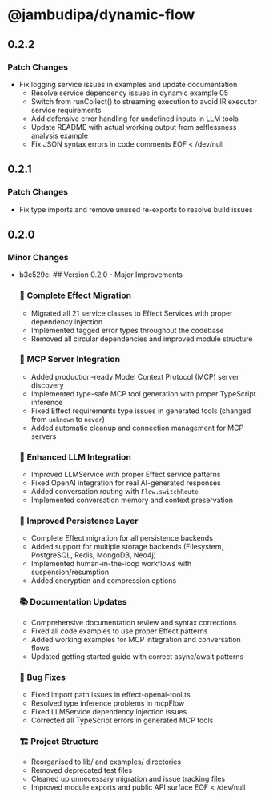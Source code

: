 # @jambudipa/dynamic-flow

## 0.2.2

### Patch Changes

- Fix logging service issues in examples and update documentation
  - Resolve service dependency issues in dynamic example 05
  - Switch from runCollect() to streaming execution to avoid IR executor service requirements
  - Add defensive error handling for undefined inputs in LLM tools
  - Update README with actual working output from selflessness analysis example
  - Fix JSON syntax errors in code comments
    EOF < /dev/null

## 0.2.1

### Patch Changes

- Fix type imports and remove unused re-exports to resolve build issues

## 0.2.0

### Minor Changes

- b3c529c: ## Version 0.2.0 - Major Improvements

  ### 🎯 Complete Effect Migration
  - Migrated all 21 service classes to Effect Services with proper dependency injection
  - Implemented tagged error types throughout the codebase
  - Removed all circular dependencies and improved module structure

  ### 🔌 MCP Server Integration
  - Added production-ready Model Context Protocol (MCP) server discovery
  - Implemented type-safe MCP tool generation with proper TypeScript inference
  - Fixed Effect requirements type issues in generated tools (changed from `unknown` to `never`)
  - Added automatic cleanup and connection management for MCP servers

  ### 🤖 Enhanced LLM Integration
  - Improved LLMService with proper Effect service patterns
  - Fixed OpenAI integration for real AI-generated responses
  - Added conversation routing with `Flow.switchRoute`
  - Implemented conversation memory and context preservation

  ### 🔄 Improved Persistence Layer
  - Complete Effect migration for all persistence backends
  - Added support for multiple storage backends (Filesystem, PostgreSQL, Redis, MongoDB, Neo4j)
  - Implemented human-in-the-loop workflows with suspension/resumption
  - Added encryption and compression options

  ### 📚 Documentation Updates
  - Comprehensive documentation review and syntax corrections
  - Fixed all code examples to use proper Effect patterns
  - Added working examples for MCP integration and conversation flows
  - Updated getting started guide with correct async/await patterns

  ### 🐛 Bug Fixes
  - Fixed import path issues in effect-openai-tool.ts
  - Resolved type inference problems in mcpFlow
  - Fixed LLMService dependency injection issues
  - Corrected all TypeScript errors in generated MCP tools

  ### 🏗️ Project Structure
  - Reorganised to lib/ and examples/ directories
  - Removed deprecated test files
  - Cleaned up unnecessary migration and issue tracking files
  - Improved module exports and public API surface
    EOF < /dev/null

